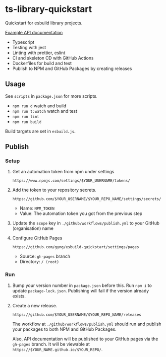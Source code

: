 # ts-library-quickstart

Quickstart for esbuild library projects.

[Example API documentation](https://gyng.github.io/ts-library-quickstart/)

- Typescript
- Testing with jest
- Linting with prettier, eslint
- CI and skeleton CD with GitHub Actions
- Dockerfiles for build and test
- Publish to NPM and GitHub Packages by creating releases

## Usage

See `scripts` in `package.json` for more scripts.

- `npm run d` watch and build
- `npm run t:watch` watch and test
- `npm run lint`
- `npm run build`

Build targets are set in `esbuild.js`.

## Publish

### Setup

1. Get an automation token from npm under settings

   ```
   https://www.npmjs.com/settings/$YOUR_USERNAME/tokens/
   ```

2. Add the token to your repository secrets.

   ```
   https://github.com/$YOUR_USERNAME/$YOUR_REPO_NAME/settings/secrets/actions/new
   ```

   - Name: `NPM_TOKEN`
   - Value: The automation token you got from the previous step

3. Update the `scope` key in `./github/workflows/publish.yml` to your GitHub (organisation) name

4. Configure GitHub Pages

   ```
   https://github.com/gyng/esbuild-quickstart/settings/pages
   ```

   - Source: `gh-pages` branch
   - Directory: `/ (root)`

### Run

1. Bump your version number in `package.json` before this. Run `npm i` to update `package-lock.json`. Publishing will fail if the version already exists.

2. Create a new release.

   ```
   https://github.com/$YOUR_USERNAME/$YOUR_REPO_NAME/releases
   ```

   The workflow at `./github/workflows/publish.yml` should run and publish your packages to both NPM and GitHub Packages.

   Also, API documentation will be published to your GitHub pages via the `gh-pages` branch. It will be viewable at `https://$YOUR_NAME.github.io/$YOUR_REPO/`.
